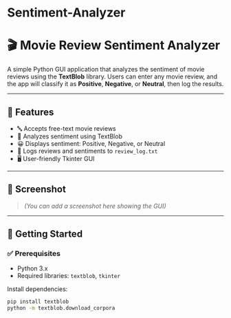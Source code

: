 # Sentiment-Analyzer
# 🎬 Movie Review Sentiment Analyzer

A simple Python GUI application that analyzes the sentiment of movie reviews using the **TextBlob** library. Users can enter any movie review, and the app will classify it as **Positive**, **Negative**, or **Neutral**, then log the results.

---

## 🧠 Features

- 🔤 Accepts free-text movie reviews
- 🧪 Analyzes sentiment using TextBlob
- 😀 Displays sentiment: Positive, Negative, or Neutral
- 📝 Logs reviews and sentiments to `review_log.txt`
- 🖥️ User-friendly Tkinter GUI

---

## 📸 Screenshot

> _(You can add a screenshot here showing the GUI)_

---

## 🚀 Getting Started

### ✅ Prerequisites

- Python 3.x
- Required libraries: `textblob`, `tkinter`

Install dependencies:

```bash
pip install textblob
python -m textblob.download_corpora
